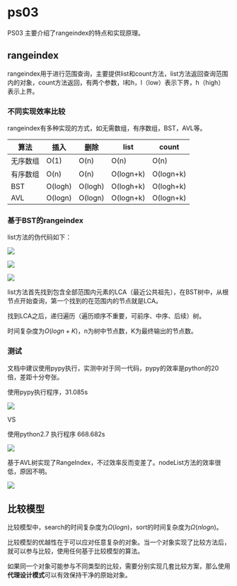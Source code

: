 # ps03
PS03 主要介绍了rangeindex的特点和实现原理。
## rangeindex
rangeindex用于进行范围查询，主要提供list和count方法，list方法返回查询范围内的对象，count方法返回，有两个参数，l和h，l（low）表示下界，h（high）表示上界。

### 不同实现效率比较
rangeindex有多种实现的方式，如无需数组，有序数组，BST，AVL等。

| 算法     | 插入    | 删除    | list      | count     |
| -------- | ------- | ------- | --------- | --------- |
| 无序数组 | O(1)    | O(n)    | O(n)      | O(n)      |
| 有序数组 | O(n)    | O(n)    | O(logn+k) | O(logn+k) |
| BST      | O(logh) | O(logh) | O(logh+k) | O(logh+k) |
| AVL      | O(logn) | O(logn) | O(logn+k) | O(logn+k) | 

### 基于BST的rangeindex

list方法的伪代码如下：

![](https://gitee.com/skytreedelivery/cloudimage/raw/master/img/20220221114344.png)

![](https://gitee.com/skytreedelivery/cloudimage/raw/master/img/20220221114354.png)

![](https://gitee.com/skytreedelivery/cloudimage/raw/master/img/20220221114405.png)

list方法首先找到包含全部范围内元素的LCA（最近公共祖先），在BST树中，从根节点开始查询，第一个找到的在范围内的节点就是LCA。

找到LCA之后，递归遍历（遍历顺序不重要，可前序、中序、后续）树。

时间复杂度为$O(logn + K)$，n为树中节点数，K为最终输出的节点数。

### 测试
文档中建议使用pypy执行，实测中对于同一代码，pypy的效率是python的20倍，差距十分夸张。

使用pypy执行程序，31.085s

![](https://gitee.com/skytreedelivery/cloudimage/raw/master/img/20220220163618.png)

VS

使用python2.7 执行程序 668.682s

![](https://gitee.com/skytreedelivery/cloudimage/raw/master/img/20220220163720.png)

基于AVL树实现了RangeIndex，不过效率反而变差了。nodeList方法的效率很低，原因不明。

![](https://gitee.com/skytreedelivery/cloudimage/raw/master/img/20220221110237.png)

## 比较模型
比较模型中，search的时间复杂度为$Ω(logn)$，sort的时间复杂度为$Ω(nlogn)$。

比较模型的优越性在于可以应对任意复杂的对象。当一个对象实现了比较方法后，就可以参与比较，使用任何基于比较模型的算法。

如果同一个对象可能参与不同类型的比较，需要分别实现几套比较方案，那么使用**代理设计模式**可以有效保持干净的原始对象。